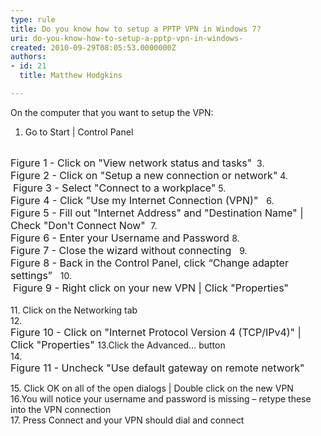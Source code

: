 ```yaml
---
type: rule
title: Do you know how to setup a PPTP VPN in Windows 7?
uri: do-you-know-how-to-setup-a-pptp-vpn-in-windows-
created: 2010-09-29T08:05:53.0000000Z
authors:
- id: 21
  title: Matthew Hodgkins

---
```




<span class='intro'> ​On the computer that you want to setup the VPN&#58;
<br> </span>


  <ol>
    <li>Go to Start | Control Panel <br>
    <img class="ms-rteCustom-ImageArea" src="./SetupStep2.jpg" alt="" /><br>
    </li>
</ol>
<font class="ms-rteCustom-FigureNormal" size="+0">Figure 1 - Click on &quot;View network status and tasks&quot;</font>&#160; 3.<br>
<img class="ms-rteCustom-ImageArea" src="./SetupStep3.jpg" alt="" /><font class="ms-rteCustom-FigureNormal" size="+0">Figure 2 - Click on &quot;Setup a new connection or network&quot;</font>&#160;4.<br>
<img class="ms-rteCustom-ImageArea" src="./SetupStep4.jpg" alt="" />&#160;<font class="ms-rteCustom-FigureNormal" size="+0">Figure 3 - Select &quot;Connect to a workplace&quot;</font>&#160;5.<br>
<img class="ms-rteCustom-ImageArea" src="./SetupStep5.jpg" alt="" /><font class="ms-rteCustom-FigureNormal" size="+0">Figure 4 - Click &quot;Use my Internet Connection (VPN)&quot;&#160; </font>&#160;6.<br>
<img class="ms-rteCustom-ImageArea" src="./SetupStep6.jpg" alt="" /><font class="ms-rteCustom-FigureNormal" size="+0">Figure 5 - Fill out &quot;Internet Address&quot; and &quot;Destination Name&quot; | Check &quot;Don't Connect Now&quot; </font>&#160;7.&#160;<br>
<img class="ms-rteCustom-ImageArea" src="./SetupStep7.jpg" alt="" /><font class="ms-rteCustom-FigureNormal" size="+0">Figure 6 - Enter your Username and Password </font>8.<br>
<img class="ms-rteCustom-ImageArea" src="./SetupStep8.jpg" alt="" /><font class="ms-rteCustom-FigureNormal" size="+0">Figure 7 - Close the wizard without connecting &#160;</font> 9.<br>
<img class="ms-rteCustom-ImageArea" src="./SetupStep9.jpg" alt="" /><font class="ms-rteCustom-FigureNormal" size="+0">Figure 8 - Back in the Control Panel, click “Change adapter settings” &#160;</font>&#160;10.<br>
<img class="ms-rteCustom-ImageArea" src="./SetupStep10.jpg" alt="" />&#160;<font class="ms-rteCustom-FigureNormal" size="+0">Figure 9 - Right click on your new VPN | Click &quot;Properties&quot; &#160;<br>
</font><br>
11. Click on the Networking tab&#160;<br>
12.<br>
<img class="ms-rteCustom-ImageArea" src="./SetupStep12.jpg" alt="" /><font class="ms-rteCustom-FigureNormal" size="+0">Figure 10 - Click on &quot;Internet Protocol Version 4 (TCP/IPv4)&quot; | Click &quot;Properties&quot; </font>13.Click the Advanced… button<br>
14.&#160;<br>
<img class="ms-rteCustom-ImageArea" src="./SetupStep14.jpg" alt="" /><font class="ms-rteCustom-FigureNormal" size="+0">Figure 11 - Uncheck &quot;Use default gateway on remote network&quot; </font>
<p>15. Click OK on all of the open dialogs | Double click on the new VPN&#160;<br>
16.You will notice your username and password is missing – retype these into the VPN connection&#160;<br>
17. Press Connect and your VPN should dial and connect </p>



